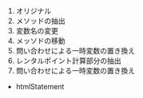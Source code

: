 1. オリジナル
2. メソッドの抽出
3. 変数名の変更
4. メッソドの移動
5. 問い合わせによる一時変数の置き換え
6. レンタルポイント計算部分の抽出
7. 問い合わせによる一時変数の置き換え

* htmlStatement


